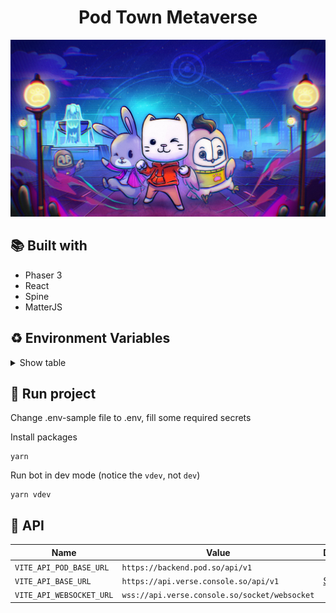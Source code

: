 <h1 align="center">Pod Town Metaverse</h1>
<img src="./public/assets/images/title-screen-bg.jpeg" />

## :books: Built with
- Phaser 3
- React
- Spine
- MatterJS

## :recycle: Environment Variables

<details>
  <summary>Show table</summary>
  
  | Required | Name | Description |
  | --- | --- | --- |
  | ✅ | `VITE_CHARACTER_ASSET_PATH` | The storage url for characer assets |
  | ✅ | `VITE_TV_HEAD_IMAGE_PATH` | Used for supporting other collections in the form of TV-Head character |
  | ✅ | `VITE_API_POD_BASE_URL` | Pod API endpoint, for detail see [API](#api) |
  | ✅ | `VITE_API_BASE_URL` | Verse API endpoint, for detail see [API](#api) |
  | ✅ | `VITE_API_WEBSOCKET_URL` | Verse WS endpoint, for detail see [API](#api) |
</details>

## :runner: Run project

Change .env-sample file to .env, fill some required secrets

Install packages

```
yarn
```

Run bot in dev mode (notice the `vdev`, not `dev`)

```
yarn vdev
```

## :robot: API

| Name                      | Value                                      | Documentation                                                     | Note                                                                     |
| ------------------------- | ------------------------------------------ | ----------------------------------------------------------------- | ------------------------------------------------------------------------ |
| `VITE_API_POD_BASE_URL`         | `https://backend.pod.so/api/v1` | | |
| `VITE_API_BASE_URL`      | `https://api.verse.console.so/api/v1`             |     [Swagger](https://api.verse.console.so/swagger/index.html#/)                                                              |       |
| `VITE_API_WEBSOCKET_URL` | `wss://api.verse.console.so/socket/websocket`     |      | 
